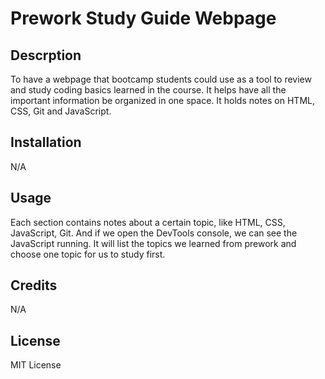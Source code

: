 # Prework Study Guide Webpage

## Descrption

To have a webpage that bootcamp students could use as a tool to review and study coding basics learned in the course. It helps have all the important information be organized in one space. It holds notes on HTML, CSS, Git and JavaScript.

## Installation

N/A

## Usage

Each section contains notes about a certain topic, like HTML, CSS, JavaScript, Git. And if we open the DevTools console, we can see the JavaScript running. It will list the topics we learned from prework and choose one topic for us to study first.

## Credits

N/A

## License

MIT License
